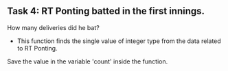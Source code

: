 ## Task 4: RT Ponting batted in the first innings. 

How many deliveries did he bat?

* This function finds the single value of integer type from the data related to RT Ponting.

Save the value in the variable 'count' inside the function.
